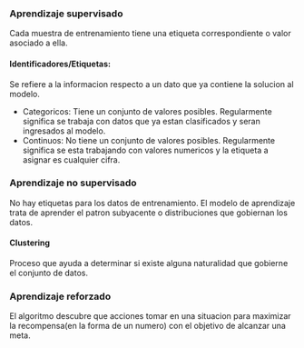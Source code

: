 ### Aprendizaje supervisado
Cada muestra de entrenamiento tiene una etiqueta correspondiente o valor asociado a ella.

#### Identificadores/Etiquetas:
Se refiere a la informacion respecto a un dato que ya contiene la solucion al modelo.
- Categoricos: Tiene un conjunto de valores posibles. Regularmente significa se trabaja con datos que ya estan clasificados y seran ingresados al modelo.
- Continuos: No tiene un conjunto de valores posibles. Regularmente significa se esta trabajando con valores numericos y la etiqueta a asignar es cualquier cifra.

### Aprendizaje no supervisado
No hay etiquetas para los datos de entrenamiento. El modelo de aprendizaje trata de aprender el patron subyacente o distribuciones que gobiernan los datos.

#### Clustering
Proceso que ayuda a determinar  si existe alguna naturalidad que gobierne el conjunto  de datos.

### Aprendizaje reforzado
El algoritmo descubre que acciones tomar en una situacion para maximizar la recompensa(en la forma de un numero) con el objetivo de alcanzar una meta.


